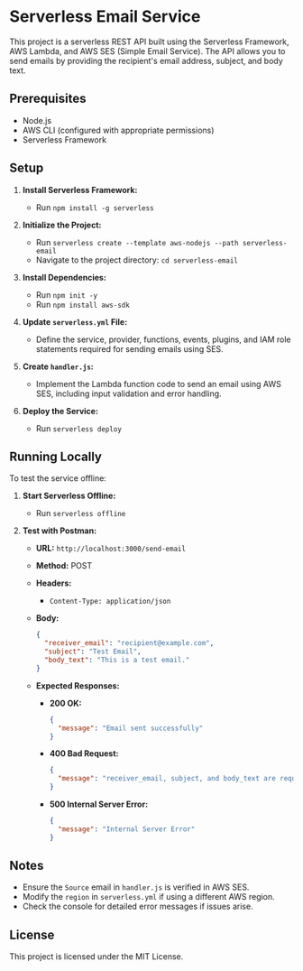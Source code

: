 # Serverless Email Service

This project is a serverless REST API built using the Serverless Framework, AWS Lambda, and AWS SES (Simple Email Service). The API allows you to send emails by providing the recipient's email address, subject, and body text.

## Prerequisites

- Node.js
- AWS CLI (configured with appropriate permissions)
- Serverless Framework

## Setup

1. **Install Serverless Framework:**
    - Run `npm install -g serverless`

2. **Initialize the Project:**
    - Run `serverless create --template aws-nodejs --path serverless-email`
    - Navigate to the project directory: `cd serverless-email`

3. **Install Dependencies:**
    - Run `npm init -y`
    - Run `npm install aws-sdk`

4. **Update `serverless.yml` File:**
    - Define the service, provider, functions, events, plugins, and IAM role statements required for sending emails using SES.

5. **Create `handler.js`:**
    - Implement the Lambda function code to send an email using AWS SES, including input validation and error handling.

6. **Deploy the Service:**
    - Run `serverless deploy`

## Running Locally

To test the service offline:

1. **Start Serverless Offline:**
    - Run `serverless offline`

2. **Test with Postman:**

    - **URL:** `http://localhost:3000/send-email`
    - **Method:** POST
    - **Headers:**
        - `Content-Type: application/json`
    - **Body:**
        ```json
        {
          "receiver_email": "recipient@example.com",
          "subject": "Test Email",
          "body_text": "This is a test email."
        }
        ```

    - **Expected Responses:**
        - **200 OK:**
            ```json
            {
              "message": "Email sent successfully"
            }
            ```
        - **400 Bad Request:**
            ```json
            {
              "message": "receiver_email, subject, and body_text are required."
            }
            ```
        - **500 Internal Server Error:**
            ```json
            {
              "message": "Internal Server Error"
            }
            ```

## Notes

- Ensure the `Source` email in `handler.js` is verified in AWS SES.
- Modify the `region` in `serverless.yml` if using a different AWS region.
- Check the console for detailed error messages if issues arise.

## License

This project is licensed under the MIT License.
